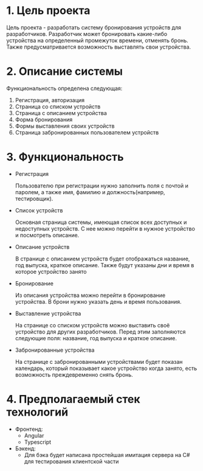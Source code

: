 # 1. Цель проекта

Цель проекта - разработать систему бронирования устройств для разработчиков. Разработчик может бронировать какие-либо устройства на определенный промежуток времени, отменять бронь. Также предусматривается возможность выставлять свои устройства.

# 2. Описание системы

Функциональность определена следующая:

1. Регистрация, авторизация
2. Страница со списком устройств
3. Страница с описанием устройства
4. Форма бронирования
5. Формы выставления своих устройств
6. Страница забронированных пользователем устройств

# 3. Функциональность
- Регистрация

  Пользователю при регистрации нужно заполнить поля с почтой и паролем, а также имя, фамилию и должность(например, тестировщик).

- Список устройств

  Основная страница системы, имеющая список всех доступных и недоступных устройств. С нее можно перейти в нужное устройство и посмотреть описание.

- Описание устройств

  В странице с описанием устройств будет отображаться название, год выпуска, краткое описание. Также будут указаны дни и время в которое устройство занято

- Бронирование

  Из описания устройства можно перейти в бронирование устройства. В брони нужно указать день и время пользования.

- Выставление устройства

  На странице со списком устройств можно выставить своё устройство для других разработчиков. Перед этим заполняются следующие поля: название, год выпуска и краткое описание.

- Забронированные устройства

  На странице с забронированными устройствами будет показан календарь, который показывает какое устройство когда занято, есть возможность преждевременно снять бронь.

# 4. Предполагаемый стек технологий

* Фронтенд: 
  - Angular
  - Typescript
* Бэкенд:
  - Для бэка будет написана простейшая имитация сервера на C# для тестирования клиентской части

